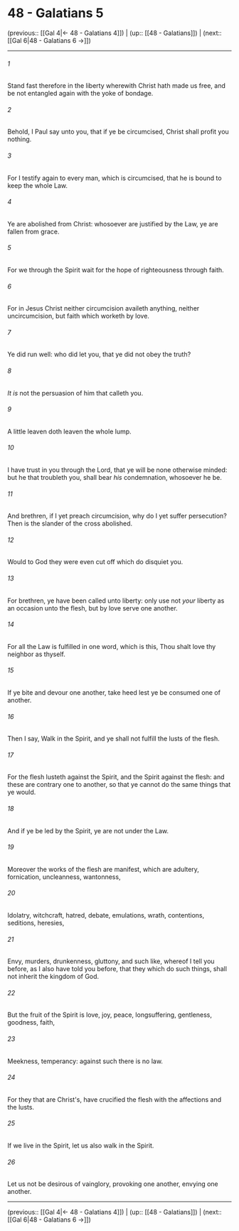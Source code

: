 # 48 - Galatians 5

(previous:: [[Gal 4|← 48 - Galatians 4]]) | (up:: [[48 - Galatians]]) | (next:: [[Gal 6|48 - Galatians 6 →]])

***


###### 1 
Stand fast therefore in the liberty wherewith Christ hath made us free, and be not entangled again with the yoke of bondage. 

###### 2 
Behold, I Paul say unto you, that if ye be circumcised, Christ shall profit you nothing. 

###### 3 
For I testify again to every man, which is circumcised, that he is bound to keep the whole Law. 

###### 4 
Ye are abolished from Christ: whosoever are justified by the Law, ye are fallen from grace. 

###### 5 
For we through the Spirit wait for the hope of righteousness through faith. 

###### 6 
For in Jesus Christ neither circumcision availeth anything, neither uncircumcision, but faith which worketh by love. 

###### 7 
Ye did run well: who did let you, that ye did not obey the truth? 

###### 8 
_It is_ not the persuasion of him that calleth you. 

###### 9 
A little leaven doth leaven the whole lump. 

###### 10 
I have trust in you through the Lord, that ye will be none otherwise minded: but he that troubleth you, shall bear _his_ condemnation, whosoever he be. 

###### 11 
And brethren, if I yet preach circumcision, why do I yet suffer persecution? Then is the slander of the cross abolished. 

###### 12 
Would to God they were even cut off which do disquiet you. 

###### 13 
For brethren, ye have been called unto liberty: only use not _your_ liberty as an occasion unto the flesh, but by love serve one another. 

###### 14 
For all the Law is fulfilled in one word, which is this, Thou shalt love thy neighbor as thyself. 

###### 15 
If ye bite and devour one another, take heed lest ye be consumed one of another. 

###### 16 
Then I say, Walk in the Spirit, and ye shall not fulfill the lusts of the flesh. 

###### 17 
For the flesh lusteth against the Spirit, and the Spirit against the flesh: and these are contrary one to another, so that ye cannot do the same things that ye would. 

###### 18 
And if ye be led by the Spirit, ye are not under the Law. 

###### 19 
Moreover the works of the flesh are manifest, which are adultery, fornication, uncleanness, wantonness, 

###### 20 
Idolatry, witchcraft, hatred, debate, emulations, wrath, contentions, seditions, heresies, 

###### 21 
Envy, murders, drunkenness, gluttony, and such like, whereof I tell you before, as I also have told you before, that they which do such things, shall not inherit the kingdom of God. 

###### 22 
But the fruit of the Spirit is love, joy, peace, longsuffering, gentleness, goodness, faith, 

###### 23 
Meekness, temperancy: against such there is no law. 

###### 24 
For they that are Christ's, have crucified the flesh with the affections and the lusts. 

###### 25 
If we live in the Spirit, let us also walk in the Spirit. 

###### 26 
Let us not be desirous of vainglory, provoking one another, envying one another.

***

(previous:: [[Gal 4|← 48 - Galatians 4]]) | (up:: [[48 - Galatians]]) | (next:: [[Gal 6|48 - Galatians 6 →]])
